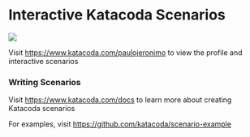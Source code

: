 # Interactive Katacoda Scenarios

[![](http://shields.katacoda.com/katacoda/paulojeronimo/count.svg)](https://www.katacoda.com/paulojeronimo "Get your profile on Katacoda.com")

Visit https://www.katacoda.com/paulojeronimo to view the profile and interactive scenarios

### Writing Scenarios
Visit https://www.katacoda.com/docs to learn more about creating Katacoda scenarios

For examples, visit https://github.com/katacoda/scenario-example

